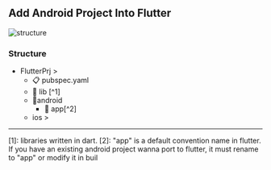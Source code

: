 
## Add Android Project Into Flutter
![structure](https://gordianknot1981.github.io/nxp_note/flutter/flutter_android_structure.png )

### Structure
- FlutterPrj >
	-  📋 pubspec.yaml
	- 📁 lib [^1] 
	-  📁android
		- 📁 app[^2]
	-  ios >
-------------------------------------
[1]:  libraries written in dart.
[2]: "app" is a default convention name in flutter. If you have an existing android project wanna port to flutter, it must rename to "app" or modify it in buil


<!--stackedit_data:
eyJoaXN0b3J5IjpbMjAwMDE5NDUyMCw4MDEyNDMyNDYsLTM2ND
Y4MDMyMSwtMTkzNjQ3OTI1NSwtMTc3NDY5Njg4Ml19
-->